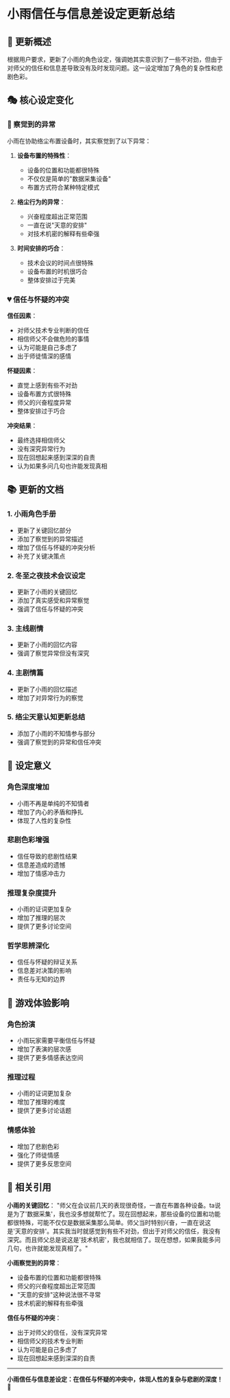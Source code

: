 # 小雨信任与信息差设定更新总结

## 📝 更新概述

根据用户要求，更新了小雨的角色设定，强调她其实意识到了一些不对劲，但由于对师父的信任和信息差导致没有及时发现问题。这一设定增加了角色的复杂性和悲剧色彩。

## 🎭 核心设定变化

### 🤔 察觉到的异常
小雨在协助络尘布置设备时，其实察觉到了以下异常：

1. **设备布置的特殊性**：
   - 设备的位置和功能都很特殊
   - 不仅仅是简单的"数据采集设备"
   - 布置方式符合某种特定模式

2. **络尘行为的异常**：
   - 兴奋程度超出正常范围
   - 一直在说"天意的安排"
   - 对技术机密的解释有些牵强

3. **时间安排的巧合**：
   - 技术会议的时间点很特殊
   - 设备布置的时机很巧合
   - 整体安排过于完美

### 💔 信任与怀疑的冲突

**信任因素**：
- 对师父技术专业判断的信任
- 相信师父不会做危险的事情
- 认为可能是自己多虑了
- 出于师徒情深的感情

**怀疑因素**：
- 直觉上感到有些不对劲
- 设备布置方式很特殊
- 师父的兴奋程度异常
- 整体安排过于巧合

**冲突结果**：
- 最终选择相信师父
- 没有深究异常行为
- 现在回想起来感到深深的自责
- 认为如果多问几句也许能发现真相

## 📚 更新的文档

### 1. 小雨角色手册
- 更新了关键回忆部分
- 添加了察觉到的异常描述
- 增加了信任与怀疑的冲突分析
- 补充了关键决策点

### 2. 冬至之夜技术会议设定
- 更新了小雨的关键回忆
- 添加了真实感受和异常察觉
- 强调了信任与怀疑的冲突

### 3. 主线剧情
- 更新了小雨的回忆内容
- 强调了察觉异常但没有深究

### 4. 主剧情篇
- 更新了小雨的回忆描述
- 增加了对异常行为的察觉

### 5. 络尘天意认知更新总结
- 添加了小雨的不知情参与部分
- 强调了察觉到的异常和信任冲突

## 🎯 设定意义

### 角色深度增加
- 小雨不再是单纯的不知情者
- 增加了内心的矛盾和挣扎
- 体现了人性的复杂性

### 悲剧色彩增强
- 信任导致的悲剧性结果
- 信息差造成的遗憾
- 增加了情感冲击力

### 推理复杂度提升
- 小雨的证词更加复杂
- 增加了推理的层次
- 提供了更多讨论空间

### 哲学思辨深化
- 信任与怀疑的辩证关系
- 信息差对决策的影响
- 责任与无知的边界

## 🌟 游戏体验影响

### 角色扮演
- 小雨玩家需要平衡信任与怀疑
- 增加了表演的层次感
- 提供了更多情感表达空间

### 推理过程
- 小雨的证词更加复杂
- 增加了推理的难度
- 提供了更多讨论话题

### 情感体验
- 增加了悲剧色彩
- 强化了师徒情感
- 提供了更多反思空间

## 📖 相关引用

**小雨的关键回忆**：
"师父在会议前几天的表现很奇怪，一直在布置各种设备。ta说是为了'数据采集'，我也没多想就帮忙了。现在回想起来，那些设备的位置和功能都很特殊，可能不仅仅是数据采集那么简单。师父当时特别兴奋，一直在说这是'天意的安排'。其实我当时就感觉到有些不对劲，但出于对师父的信任，我没有深究。而且师父总是说这是'技术机密'，我也就相信了。现在想想，如果我能多问几句，也许就能发现真相了。"

**小雨察觉到的异常**：
- 设备布置的位置和功能都很特殊
- 师父的兴奋程度超出正常范围
- "天意的安排"这种说法很不寻常
- 技术机密的解释有些牵强

**信任与怀疑的冲突**：
- 出于对师父的信任，没有深究异常
- 相信师父的技术专业判断
- 认为可能是自己多虑了
- 现在回想起来感到深深的自责

---

**小雨信任与信息差设定：在信任与怀疑的冲突中，体现人性的复杂与悲剧的深度！** 🌟 